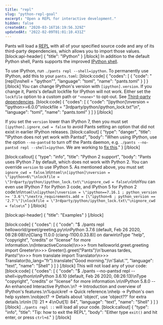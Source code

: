 ```yaml
---
title: "repl"
slug: "python-repl-goal"
excerpt: "Open a REPL for interactive development."
hidden: false
createdAt: "2020-03-16T16:19:56.329Z"
updatedAt: "2022-02-09T01:01:10.431Z"
---
```

Pants will load a [REPL](https://en.wikipedia.org/wiki/REPL) with all of your specified source code and any of its third-party dependencies, which allows you to import those values.
[block:api-header]
{
  "title": "IPython"
}
[/block]
In addition to the default Python shell, Pants supports the improved [IPython shell](https://ipython.org).

To use IPython, run `./pants repl --shell=ipython`. To permanently use IPython, add this to your `pants.toml`:
[block:code]
{
  "codes": [
    {
      "code": "[repl]\nshell = \"ipython\"",
      "language": "toml",
      "name": "pants.toml"
    }
  ]
}
[/block]
You can change IPython's version with `[ipython].version`. If you change it, Pants's default lockfile for IPython will not work. Either set the `lockfile` option to a custom path or `"<none>"` to opt-out. See [Third-party dependencies](doc:python-third-party-dependencies#tool-lockfiles).
[block:code]
{
  "codes": [
    {
      "code": "[ipython]\nversion = \"ipython>=6.0.0\"\nlockfile = \"3rdparty/python/ipython_lock.txt\"\n",
      "language": "toml",
      "name": "pants.toml"
    }
  ]
}
[/block]


If you set the `version` lower than IPython 7, then you must set `[ipython].ignore_cwd = false` to avoid Pants setting an option that did not exist in earlier IPython releases.
[block:callout]
{
  "type": "danger",
  "title": "IPython does not yet work with Pantsd",
  "body": "When using IPython, use the option `--no-pantsd` to turn off the Pants daemon, e.g. `./pants --no-pantsd repl --shell=ipython`. We are working to [fix this](https://github.com/pantsbuild/pants/issues/9939)."
}
[/block]

[block:callout]
{
  "type": "info",
  "title": "Python 2 support",
  "body": "Pants uses IPython 7 by default, which does not work with Python 2. You can override `version` to use IPython 5. As mentioned above, you must set `ignore_cwd = false`.\n\n```toml\n[ipython]\nversion = \"ipython<6\"\nlockfile = \"3rdparty/python/ipython_lock.txt\"\nignore_cwd = false\n```\n\nYou can even use IPython 7 for Python 3 code, and IPython 5 for Python 2 code:\n\n```toml\n[ipython]\nversion = \"ipython==7.16.1 ; python_version >= '3.6'\"\nextra_requirements.add = [\"ipython<6 ; python_version == '2.7'\"]\nlockfile = \"3rdparty/python/ipython_lock.txt\"\nignore_cwd = false\n```"
}
[/block]

[block:api-header]
{
  "title": "Examples"
}
[/block]

[block:code]
{
  "codes": [
    {
      "code": "$ ./pants repl helloworld/greet/greeting.py\n\nPython 3.7.6 (default, Feb 26 2020, 08:28:08)\n[Clang 11.0.0 (clang-1100.0.33.8)] on darwin\nType \"help\", \"copyright\", \"credits\" or \"license\" for more information.\n(InteractiveConsole)\n>>> from helloworld.greet.greeting import Greeter\n>>> Greeter().greet(\"Pants\")\n'buenas tardes, Pants!'\n>>> from translate import Translator\n>>> Translator(to_lang=\"fr\").translate(\"Good morning.\")\n'Salut.'",
      "language": "text",
      "name": "Shell"
    }
  ]
}
[/block]
This will not load any of your code:
[block:code]
{
  "codes": [
    {
      "code": "$ ./pants --no-pantsd repl --shell=ipython\n\nPython 3.6.10 (default, Feb 26 2020, 08:26:13)\nType \"copyright\", \"credits\" or \"license\" for more information.\n\nIPython 5.8.0 -- An enhanced Interactive Python.\n?         -> Introduction and overview of IPython's features.\n%quickref -> Quick reference.\nhelp      -> Python's own help system.\nobject?   -> Details about 'object', use 'object??' for extra details.\n\nIn [1]: 21 * 4\nOut[1]: 84",
      "language": "text",
      "name": "Shell"
    }
  ]
}
[/block]
`./pants repl ::` will load all your code.
[block:callout]
{
  "type": "info",
  "title": "Tip: how to exit the REPL",
  "body": "Either type `exit()` and hit enter, or press `ctrl+d`."
}
[/block]